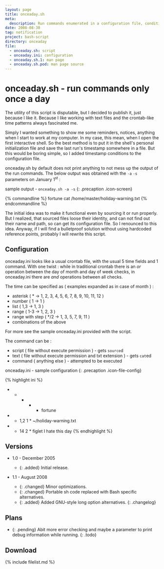 ```yaml
---
layout: page
title: onceaday.sh
meta:
  description: Run commands enumerated in a configuration file, conditionally, only once a day.
date: 2008-08-30
tag: notification
project: bash-script
directory: onceaday
file:
  - onceaday.sh: script
  - onceaday.ini: configuration
  - onceaday.sh.1: man page
  - onceaday.sh.pod: man page source
---
```


# onceaday.sh - run commands only once a day

The utility of this script is disputable, but I decided to publish it, just because I like it. Because I like working with text files and the crontab-like time patterns
always fascinated me.

Simply I wanted something to show me some reminders, notices, anything when I start to work at my computer. In my case, this mean, when I open the first interactive
shell. So the best method is to put it in the shell's personal initialization file and save the last run's timestamp somewhere in a file. But this would be boring
simple, so I added timestamp conditions to the configuration file.

onceaday.sh by default does not print anything to not mess up the output of the run commands. The below output was obtained with the `-a` `-s` parameters on January
1<sup>st</sup> :

sample output - `onceaday.sh -a -s`
{: .precaption .icon-screen}

{% commandline %}
fortune
cat /home/master/holiday-warning.txt
{% endcommandline %}

The initial idea was to make it functional even by sourcing it or run properly. But I realized, that sourced files loose their identity, and can not find out their name
and path, so can get its configuration file. So I renounced to this idea. Anyway, if I will find a bulletproof solution without using hardcoded reference points,
probably I will rewrite this script.

## Configuration

onceaday.ini looks like a usual crontab file, with the usual 5 time fields and 1 command. With one twist : while in traditional crontab there is an _or_ operation
between the day of month and day of week checks, in onceaday.ini there are _and_ operations between all checks.

The time can be specified as ( examples expanded as in case of month ) :

- asterisk ( \* -> 1, 2, 3, 4, 5, 6, 7, 8, 9, 10, 11, 12 )
- number ( 1 -> 1 )
- list ( 1,3 -> 1, 3 )
- range ( 1-3 -> 1, 2, 3 )
- range with step ( \*/2 -> 1, 3, 5, 7, 9, 11 )
- combinations of the above

For more see the sample onceaday.ini provided with the script.

The command can be :

- script ( file without execute permission ) - gets `source`d
- text ( file without execute permission and txt extension ) - gets `cat`ed
- command ( anything else ) - attempted to be executed

onceaday.ini - sample configuration
{: .precaption .icon-file-config}

{% highlight ini %}
* * * * * fortune
* * 1,2 1 * ~/holiday-warning.txt
* * 14 2 * figlet I hate this day
{% endhighlight %}

## Versions

* 1.0 - December 2005
  * {: .added} Initial release.

* 1.1 - August 2008
  * {: .changed} Minor optimizations.
  * {: .changed} Portable sh code replaced with Bash specific alternatives.
  * {: .added} Added GNU-style long option alternatives.
{: .changelog}

## Plans

* {: .pending} Abit more error checking and maybe a parameter to print debug information while running.
{: .todo}

## Download

{% include filelist.md %}
